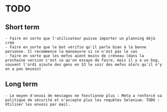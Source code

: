 # TODO

## Short term
    - Faire en sorte que l'utilisateur puisse importer un planning déjà créé
    - Faire en sorte que le bot vérifie qu'il parle bien à la bonne personne. Il recommence la manoeuvre si ce n'est pas le cas
    - faire en sorte que les mefos aient moins de créneau (dans la prochaine version c'est ce qu'on essaye de faire, mais il y a un bug, souvent l'ordi ajoute des gens en S3 le soir des mefos alors qu'il n'y en a pas besoin)


## Long term
    - Le moyen d'envoi de messages ne fonctionne plus : Meta a renforcé sa politique de sécurité et n'accepte plus les requêtes Selenium. TODO : Utiliser les envois par mail. 
